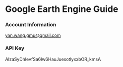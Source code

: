 Google Earth Engine Guide<br/>
===================================
### Account Information
yan.wang.gmu@gmail.com

### API Key
AIzaSyDhIevfSa6lw6HauJuesotlyxxbOR_kmsA
